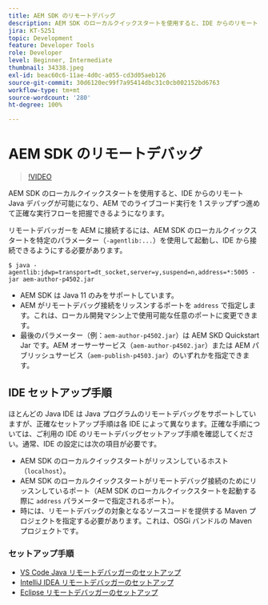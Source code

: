 ```yaml
---
title: AEM SDK のリモートデバッグ
description: AEM SDK のローカルクイックスタートを使用すると、IDE からのリモート Java デバッグが可能になり、AEM でのライブコード実行を 1 ステップずつ進めて正確な実行フローを把握できるようになります。
jira: KT-5251
topic: Development
feature: Developer Tools
role: Developer
level: Beginner, Intermediate
thumbnail: 34338.jpeg
exl-id: beac60c6-11ae-4d0c-a055-cd3d05aeb126
source-git-commit: 30d6120ec99f7a95414dbc31c0cb002152bd6763
workflow-type: tm+mt
source-wordcount: '280'
ht-degree: 100%

---
```


# AEM SDK のリモートデバッグ

>[!VIDEO](https://video.tv.adobe.com/v/34338?quality=12&learn=on)

AEM SDK のローカルクイックスタートを使用すると、IDE からのリモート Java デバッグが可能になり、AEM でのライブコード実行を 1 ステップずつ進めて正確な実行フローを把握できるようになります。

リモートデバッガーを AEM に接続するには、AEM SDK のローカルクイックスタートを特定のパラメーター（`-agentlib:...`）を使用して起動し、IDE から接続できるようにする必要があります。

```
$ java -agentlib:jdwp=transport=dt_socket,server=y,suspend=n,address=*:5005 -jar aem-author-p4502.jar   
```

+ AEM SDK は Java 11 のみをサポートしています。
+ AEM がリモートデバッグ接続をリッスンするポートを `address` で指定します。これは、ローカル開発マシン上で使用可能な任意のポートに変更できます。
+ 最後のパラメーター（例：`aem-author-p4502.jar`）は AEM SKD Quickstart Jar です。AEM オーサーサービス（`aem-author-p4502.jar`）または AEM パブリッシュサービス（`aem-publish-p4503.jar`）のいずれかを指定できます。


## IDE セットアップ手順

ほとんどの Java IDE は Java プログラムのリモートデバッグをサポートしていますが、正確なセットアップ手順は各 IDE によって異なります。正確な手順については、ご利用の IDE のリモートデバッグセットアップ手順を確認してください。通常、IDE の設定には次の項目が必要です。

+ AEM SDK のローカルクイックスタートがリッスンしているホスト（`localhost`）。
+ AEM SDK のローカルクイックスタートがリモートデバッグ接続のためにリッスンしているポート（AEM SDK のローカルクイックスタートを起動する際に `address` パラメーターで指定されるポート）。
+ 時には、リモートデバッグの対象となるソースコードを提供する Maven プロジェクトを指定する必要があります。これは、OSGi バンドルの Maven プロジェクトです。

### セットアップ手順

+ [VS Code Java リモートデバッガーのセットアップ](https://code.visualstudio.com/docs/java/java-debugging)
+ [IntelliJ IDEA リモートデバッガーのセットアップ](https://www.jetbrains.com/help/idea/tutorial-remote-debug.html)
+ [Eclipse リモートデバッガーのセットアップ](https://javapapers.com/core-java/java-remote-debug-with-eclipse/)
